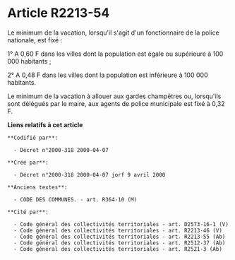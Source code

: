 # Article R2213-54

Le minimum de la vacation, lorsqu'il s'agit d'un fonctionnaire de la police nationale, est fixé :

1° A 0,60 F dans les villes dont la population est égale ou supérieure à 100 000 habitants ;

2° A 0,48 F dans les villes dont la population est inférieure à 100 000 habitants.

Le minimum de la vacation à allouer aux gardes champêtres ou, lorsqu'ils sont délégués par le maire, aux agents de police
municipale est fixé à 0,32 F.

**Liens relatifs à cet article**

	**Codifié par**:

	  - Décret n°2000-318 2000-04-07

	**Créé par**:

	  - Décret n°2000-318 2000-04-07 jorf 9 avril 2000

	**Anciens textes**:

	  - CODE DES COMMUNES. - art. R364-10 (M)

	**Cité par**:

	  - Code général des collectivités territoriales - art. D2573-16-1 (V)
	  - Code général des collectivités territoriales - art. R2213-46 (V)
	  - Code général des collectivités territoriales - art. R2213-55 (Ab)
	  - Code général des collectivités territoriales - art. R2512-37 (Ab)
	  - Code général des collectivités territoriales - art. R2521-3 (Ab)
